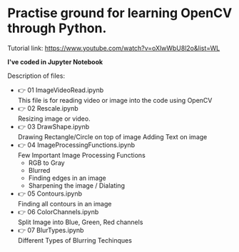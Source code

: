 # Practise ground for learning OpenCV through Python.

Tutorial link: https://www.youtube.com/watch?v=oXlwWbU8l2o&list=WL

**I've coded in Jupyter Notebook**

Description of files:

- :point_right: 01 ImageVideoRead.ipynb<br/>
  This file is for reading video or image into the code using OpenCV
- :point_right: 02 Rescale.ipynb<br/>
  Resizing image or video.
- :point_right: 03 DrawShape.ipynb<br/>
  Drawing Rectangle/Circle on top of image
  Adding Text on image
- :point_right: 04 ImageProcessingFunctions.ipynb<br/>
  Few Important Image Processing Functions
  - RGB to Gray
  - Blurred
  - Finding edges in an image
  - Sharpening the image / Dialating
- :point_right: 05 Contours.ipynb<br/>
  Finding all contours in an image
- :point_right: 06 ColorChannels.ipynb<br/>
  Split Image into Blue, Green, Red channels
- :point_right: 07 BlurTypes.ipynb<br/>
  Different Types of Blurring Techinques
